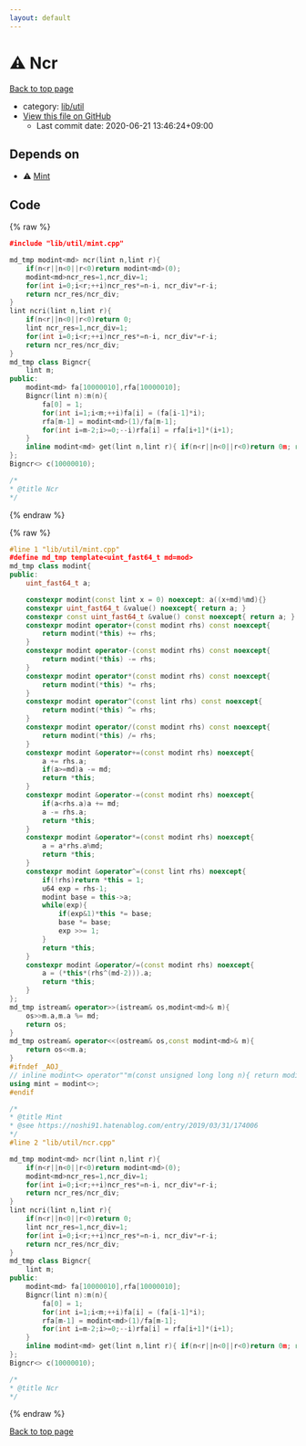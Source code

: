 ```yaml
---
layout: default
---
```


<!-- mathjax config similar to math.stackexchange -->
<script type="text/javascript" async
  src="https://cdnjs.cloudflare.com/ajax/libs/mathjax/2.7.5/MathJax.js?config=TeX-MML-AM_CHTML">
</script>
<script type="text/x-mathjax-config">
  MathJax.Hub.Config({
    TeX: { equationNumbers: { autoNumber: "AMS" }},
    tex2jax: {
      inlineMath: [ ['$','$'] ],
      processEscapes: true
    },
    "HTML-CSS": { matchFontHeight: false },
    displayAlign: "left",
    displayIndent: "2em"
  });
</script>

<script type="text/javascript" src="https://cdnjs.cloudflare.com/ajax/libs/jquery/3.4.1/jquery.min.js"></script>
<script src="https://cdn.jsdelivr.net/npm/jquery-balloon-js@1.1.2/jquery.balloon.min.js" integrity="sha256-ZEYs9VrgAeNuPvs15E39OsyOJaIkXEEt10fzxJ20+2I=" crossorigin="anonymous"></script>
<script type="text/javascript" src="../../../assets/js/copy-button.js"></script>
<link rel="stylesheet" href="../../../assets/css/copy-button.css" />


# :warning: Ncr

<a href="../../../index.html">Back to top page</a>

* category: <a href="../../../index.html#76d75a8065c92efe3b83e817563c11ef">lib/util</a>
* <a href="{{ site.github.repository_url }}/blob/master/lib/util/ncr.cpp">View this file on GitHub</a>
    - Last commit date: 2020-06-21 13:46:24+09:00




## Depends on

* :warning: <a href="mint.cpp.html">Mint</a>


## Code

<a id="unbundled"></a>
{% raw %}
```cpp
﻿#include "lib/util/mint.cpp"

md_tmp modint<md> ncr(lint n,lint r){
	if(n<r||n<0||r<0)return modint<md>(0);
	modint<md>ncr_res=1,ncr_div=1;
	for(int i=0;i<r;++i)ncr_res*=n-i, ncr_div*=r-i;
	return ncr_res/ncr_div;
}
lint ncri(lint n,lint r){
	if(n<r||n<0||r<0)return 0;
	lint ncr_res=1,ncr_div=1;
	for(int i=0;i<r;++i)ncr_res*=n-i, ncr_div*=r-i;
	return ncr_res/ncr_div;
}
md_tmp class Bigncr{
	lint m;
public:
	modint<md> fa[10000010],rfa[10000010];
	Bigncr(lint n):m(n){
		fa[0] = 1;
		for(int i=1;i<m;++i)fa[i] = (fa[i-1]*i);
		rfa[m-1] = modint<md>(1)/fa[m-1];
		for(int i=m-2;i>=0;--i)rfa[i] = rfa[i+1]*(i+1);
	}
	inline modint<md> get(lint n,lint r){ if(n<r||n<0||r<0)return 0m; return(fa[n]*rfa[r]*rfa[n-r]); }
};
Bigncr<> c(10000010);

/*
* @title Ncr
*/
```
{% endraw %}

<a id="bundled"></a>
{% raw %}
```cpp
#line 1 "lib/util/mint.cpp"
﻿#define md_tmp template<uint_fast64_t md=mod>
md_tmp class modint{
public:
	uint_fast64_t a;

	constexpr modint(const lint x = 0) noexcept: a((x+md)%md){}
	constexpr uint_fast64_t &value() noexcept{ return a; }
	constexpr const uint_fast64_t &value() const noexcept{ return a; }
	constexpr modint operator+(const modint rhs) const noexcept{
		return modint(*this) += rhs;
	}
	constexpr modint operator-(const modint rhs) const noexcept{
		return modint(*this) -= rhs;
	}
	constexpr modint operator*(const modint rhs) const noexcept{
		return modint(*this) *= rhs;
	}
	constexpr modint operator^(const lint rhs) const noexcept{
		return modint(*this) ^= rhs;
	}
	constexpr modint operator/(const modint rhs) const noexcept{
		return modint(*this) /= rhs;
	}
	constexpr modint &operator+=(const modint rhs) noexcept{
		a += rhs.a;
		if(a>=md)a -= md;
		return *this;
	}
	constexpr modint &operator-=(const modint rhs) noexcept{
		if(a<rhs.a)a += md;
		a -= rhs.a;
		return *this;
	}
	constexpr modint &operator*=(const modint rhs) noexcept{
		a = a*rhs.a%md;
		return *this;
	}
	constexpr modint &operator^=(const lint rhs) noexcept{
		if(!rhs)return *this = 1;
		u64 exp = rhs-1;
		modint base = this->a;
		while(exp){
			if(exp&1)*this *= base;
			base *= base;
			exp >>= 1;
		}
		return *this;
	}
	constexpr modint &operator/=(const modint rhs) noexcept{
		a = (*this*(rhs^(md-2))).a;
		return *this;
	}
};
md_tmp istream& operator>>(istream& os,modint<md>& m){
	os>>m.a,m.a %= md;
	return os;
}
md_tmp ostream& operator<<(ostream& os,const modint<md>& m){
	return os<<m.a;
}
#ifndef _AOJ_
// inline modint<> operator""m(const unsigned long long n){ return modint<>(n); }
using mint = modint<>;
#endif

/*
* @title Mint
* @see https://noshi91.hatenablog.com/entry/2019/03/31/174006
*/
#line 2 "lib/util/ncr.cpp"

md_tmp modint<md> ncr(lint n,lint r){
	if(n<r||n<0||r<0)return modint<md>(0);
	modint<md>ncr_res=1,ncr_div=1;
	for(int i=0;i<r;++i)ncr_res*=n-i, ncr_div*=r-i;
	return ncr_res/ncr_div;
}
lint ncri(lint n,lint r){
	if(n<r||n<0||r<0)return 0;
	lint ncr_res=1,ncr_div=1;
	for(int i=0;i<r;++i)ncr_res*=n-i, ncr_div*=r-i;
	return ncr_res/ncr_div;
}
md_tmp class Bigncr{
	lint m;
public:
	modint<md> fa[10000010],rfa[10000010];
	Bigncr(lint n):m(n){
		fa[0] = 1;
		for(int i=1;i<m;++i)fa[i] = (fa[i-1]*i);
		rfa[m-1] = modint<md>(1)/fa[m-1];
		for(int i=m-2;i>=0;--i)rfa[i] = rfa[i+1]*(i+1);
	}
	inline modint<md> get(lint n,lint r){ if(n<r||n<0||r<0)return 0m; return(fa[n]*rfa[r]*rfa[n-r]); }
};
Bigncr<> c(10000010);

/*
* @title Ncr
*/

```
{% endraw %}

<a href="../../../index.html">Back to top page</a>

